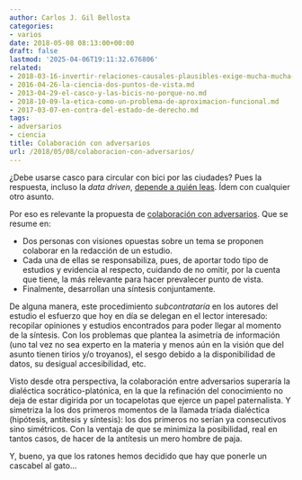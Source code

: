 ```yaml
---
author: Carlos J. Gil Bellosta
categories:
- varios
date: 2018-05-08 08:13:00+00:00
draft: false
lastmod: '2025-04-06T19:11:32.676806'
related:
- 2018-03-16-invertir-relaciones-causales-plausibles-exige-mucha-mucha-explicacion.md
- 2016-04-26-la-ciencia-dos-puntos-de-vista.md
- 2013-04-29-el-casco-y-las-bicis-no-porque-no.md
- 2018-10-09-la-etica-como-un-problema-de-aproximacion-funcional.md
- 2017-03-07-en-contra-del-estado-de-derecho.md
tags:
- adversarios
- ciencia
title: Colaboración con adversarios
url: /2018/05/08/colaboracion-con-adversarios/
---
```


¿Debe usarse casco para circular con bici por las ciudades? Pues la respuesta, incluso la _data driven_, [depende a quién leas](https://www.datanalytics.com/2013/04/29/el-casco-y-las-bicis-no-porque-no/). Ídem con cualquier otro asunto.

Por eso es relevante la propuesta de [colaboración con adversarios](http://slatestarcodex.com/2018/04/26/call-for-adversarial-collaborations/). Que se resume en:

* Dos personas con visiones opuestas sobre un tema se proponen colaborar en la redacción de un estudio.
* Cada una de ellas se responsabiliza, pues, de aportar todo tipo de estudios y evidencia al respecto, cuidando de no omitir, por la cuenta que tiene, la más relevante para hacer prevalecer punto de vista.
* Finalmente, desarrollan una síntesis conjuntamente.

De alguna manera, este procedimiento _subcontrataría_ en los autores del estudio el esfuerzo que hoy en día se delegan en el lector interesado: recopilar opiniones y estudios encontrados para poder llegar al momento de la síntesis. Con los problemas que plantea la asimetría de información (uno tal vez no sea experto en la materia y menos aún en la visión que del asunto tienen tirios y/o troyanos), el sesgo debido a la disponibilidad de datos, su desigual accesibilidad, etc.

Visto desde otra perspectiva, la colaboración entre adversarios superaría la dialéctica socrático-platónica, en la que la refinación del conocimiento no deja de estar digirida por un tocapelotas que ejerce un papel paternalista. Y simetriza la los dos primeros momentos de la llamada tríada dialéctica (hipótesis, antítesis y síntesis): los dos primeros no serían ya consecutivos sino simétricos. Con la ventaja de que se minimiza la posibilidad, real en tantos casos, de hacer de la antítesis un mero hombre de paja.

Y, bueno, ya que los ratones hemos decidido que hay que ponerle un cascabel al gato...